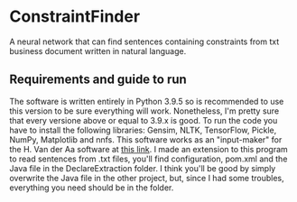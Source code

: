 # ConstraintFinder
A neural network that can find sentences containing constraints from txt business document written in natural language.

## Requirements and guide to run
The software is written entirely in Python 3.9.5 so is recommended to use this version to be sure everything will work. Nonetheless, I'm pretty sure that every versione above or equal to 3.9.x is good. To run the code you have to install the following libraries: Gensim, NLTK, TensorFlow, Pickle, NumPy, Matplotlib and nnfs.
This software works as an "input-maker" for the H. Van der Aa software at [this link](https://github.com/hanvanderaa/declareextraction). I made an extension to this program to read sentences from .txt files, you'll find configuration, pom.xml and the Java file in the DeclareExtraction folder. I think you'll be good by simply overwrite the Java file in the other project, but, since I had some troubles, everything you need should be in the folder.
